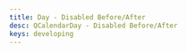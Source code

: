 ```yaml
---
title: Day - Disabled Before/After
desc: QCalendarDay - Disabled Before/After
keys: developing
---
```


<example-viewer
  title="Disabled Before/After"
  file="DayDisabledBeforeAfter"
  codepen-title="QCalendarDay"
/>
